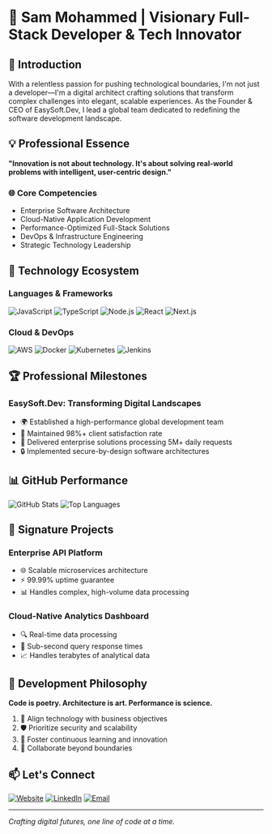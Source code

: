 # 🚀 Sam Mohammed | Visionary Full-Stack Developer & Tech Innovator

## 👋 Introduction

With a relentless passion for pushing technological boundaries, I'm not just a developer—I'm a digital architect crafting solutions that transform complex challenges into elegant, scalable experiences. As the Founder & CEO of EasySoft.Dev, I lead a global team dedicated to redefining the software development landscape.

## 💡 Professional Essence

**"Innovation is not about technology. It's about solving real-world problems with intelligent, user-centric design."**

### 🌐 Core Competencies
- Enterprise Software Architecture
- Cloud-Native Application Development
- Performance-Optimized Full-Stack Solutions
- DevOps & Infrastructure Engineering
- Strategic Technology Leadership

## 🔧 Technology Ecosystem

### Languages & Frameworks
![JavaScript](https://img.shields.io/badge/-JavaScript-F7DF1E?style=for-the-badge&logo=javascript&logoColor=black)
![TypeScript](https://img.shields.io/badge/-TypeScript-3178C6?style=for-the-badge&logo=typescript&logoColor=white)
![Node.js](https://img.shields.io/badge/-Node.js-339933?style=for-the-badge&logo=nodedotjs&logoColor=white)
![React](https://img.shields.io/badge/-React-61DAFB?style=for-the-badge&logo=react&logoColor=black)
![Next.js](https://img.shields.io/badge/-Next.js-000000?style=for-the-badge&logo=nextdotjs&logoColor=white)

### Cloud & DevOps
![AWS](https://img.shields.io/badge/-AWS-232F3E?style=for-the-badge&logo=amazonaws&logoColor=white)
![Docker](https://img.shields.io/badge/-Docker-2496ED?style=for-the-badge&logo=docker&logoColor=white)
![Kubernetes](https://img.shields.io/badge/-Kubernetes-326CE5?style=for-the-badge&logo=kubernetes&logoColor=white)
![Jenkins](https://img.shields.io/badge/-Jenkins-D24939?style=for-the-badge&logo=jenkins&logoColor=white)

## 🏆 Professional Milestones

### EasySoft.Dev: Transforming Digital Landscapes
- 🌍 Established a high-performance global development team
- 💯 Maintained 98%+ client satisfaction rate
- 🚀 Delivered enterprise solutions processing 5M+ daily requests
- 🔒 Implemented secure-by-design software architectures

## 📊 GitHub Performance

![GitHub Stats](https://github-readme-stats.vercel.app/api?username=uidsam&theme=radical&show_icons=true)
![Top Languages](https://github-readme-stats.vercel.app/api/top-langs/?username=uidsam&layout=compact&theme=radical)

## 🔬 Signature Projects

### Enterprise API Platform
- 🌐 Scalable microservices architecture
- ⚡ 99.99% uptime guarantee
- 📊 Handles complex, high-volume data processing

### Cloud-Native Analytics Dashboard
- 🔍 Real-time data processing
- 💨 Sub-second query response times
- 📈 Handles terabytes of analytical data

## 💬 Development Philosophy

**Code is poetry. Architecture is art. Performance is science.**

1. 🧭 Align technology with business objectives
2. 🛡️ Prioritize security and scalability
3. 🌱 Foster continuous learning and innovation
4. 🤝 Collaborate beyond boundaries

## 📫 Let's Connect

[![Website](https://img.shields.io/badge/Website-EasySoft.Dev-blue?style=for-the-badge&logo=safari)](https://easysoft.dev)
[![LinkedIn](https://img.shields.io/badge/LinkedIn-Sam_Mohammed-0077B5?style=for-the-badge&logo=linkedin)](https://linkedin.com/in/sammohammed)
[![Email](https://img.shields.io/badge/Email-info@samserver.dev-D14836?style=for-the-badge&logo=gmail)](mailto:info@samserver.dev)

---

*Crafting digital futures, one line of code at a time.*

